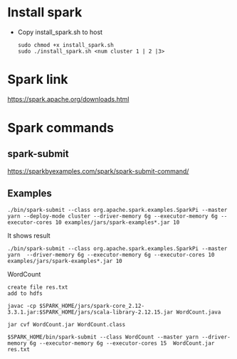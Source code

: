 # Install spark

-   Copy install_spark.sh to host

        sudo chmod +x install_spark.sh
        sudo ./install_spark.sh <num cluster 1 | 2 |3>

# Spark link

https://spark.apache.org/downloads.html

# Spark commands

## spark-submit

https://sparkbyexamples.com/spark/spark-submit-command/

## Examples

    ./bin/spark-submit --class org.apache.spark.examples.SparkPi --master yarn --deploy-mode cluster --driver-memory 6g --executor-memory 6g --executor-cores 10 examples/jars/spark-examples*.jar 10

It shows result

    ./bin/spark-submit --class org.apache.spark.examples.SparkPi --master yarn  --driver-memory 6g --executor-memory 6g --executor-cores 10 examples/jars/spark-examples*.jar 10

WordCount

    create file res.txt
    add to hdfs

    javac -cp $SPARK_HOME/jars/spark-core_2.12-3.3.1.jar:$SPARK_HOME/jars/scala-library-2.12.15.jar WordCount.java

    jar cvf WordCount.jar WordCount.class

    $SPARK_HOME/bin/spark-submit --class WordCount --master yarn --driver-memory 6g --executor-memory 6g --executor-cores 15  WordCount.jar res.txt
